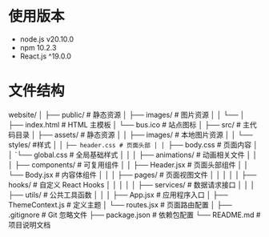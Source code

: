 # 使用版本

- node.js v20.10.0
- npm 10.2.3
- React.js ^19.0.0

# 文件结构

website/
│
├── public/ # 静态资源
│ ├── images/ # 图片资源
│ │ └──
│ ├── index.html # HTML 主模板
│ └── bus.ico # 站点图标
│
├── src/ # 主代码目录
│ ├── assets/ # 静态资源
│ │ ├── images/ # 本地图片资源
│ │ └── styles/ #样式
│ │ `├── header.css # 页面头部
│ │ `├── body.css # 页面内容
│ │ `└── global.css # 全局基础样式
│ │
│ ├── animations/ # 动画相关文件
│ │
│ ├── components/ # 可复用组件
│ │ ├── Header.jsx # 页面头部组件
│ │ └── Body.jsx # 内容体组件
│ │
│ ├── pages/ # 页面视图文件
│ │
│ │
│ ├── hooks/ # 自定义 React Hooks
│ │
│ │
│ ├── services/ # 数据请求接口
│ │
│ ├── utils/ # 公共工具函数
│ │
│ ├── App.jsx # 应用程序入口
│ ├── ThemeContext.js # 定义主题
│ └── routes.jsx # 页面路由配置
│
├── .gitignore # Git 忽略文件
├── package.json # 依赖包配置
└── README.md # 项目说明文档
